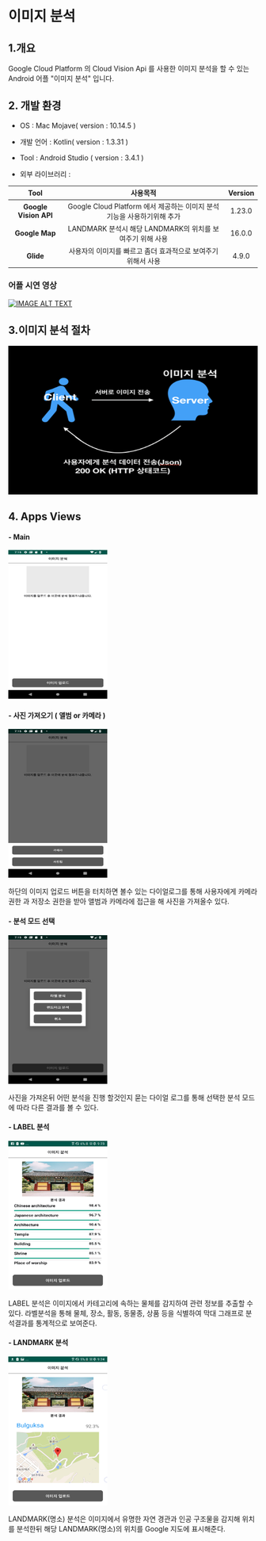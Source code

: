 # 이미지 분석

  ## 1.개요

  Google Cloud Platform 의 Cloud Vision Api 를 사용한 이미지 분석을 할 수 있는 Android 어플 "이미지 분석" 입니다.

  ## 2. 개발 환경

  - OS : Mac Mojave( version : 10.14.5 )

  - 개발 언어 : Kotlin( version : 1.3.31 )

  - Tool : Android Studio ( version : 3.4.1 )

  - 외부 라이브러리 :

   |<center>Tool</center>  |<center>사용목적</center>  |<center>Version</center> |
   |:---------------------:|:-----------------------:|:-----------------------:|
   | **Google Vision API**  | Google Cloud Platform 에서 제공하는 이미지 분석기능을 사용하기위해 추가 | 1.23.0 |
   | **Google Map** | LANDMARK 분석시 해당 LANDMARK의 위치를 보여주기 위해 사용 | 16.0.0 |
   | **Glide** | 사용자의 이미지를 빠르고 좀더 효과적으로 보여주기 위해서 사용 | 4.9.0 |

   ### 어플 시연 영상
   [![IMAGE ALT TEXT](https://img.youtube.com/vi/euhvDLVBtgo/0.jpg)](http://www.youtube.com/watch?v=euhvDLVBtgo "어플 시연 영상")


## 3.이미지 분석 절차
  <img width="700px" height="300px" src="./app/src/main/res/drawable/data_analysis.png"></img>

## 4. Apps Views
  #### - **Main**
  <img width="200px" height="300px" src="./app/src/main/res/drawable/main.png"></img>

  #### - **사진 가져오기** ( 앨범 or 카메라 )
  <img width="200px" height="300px" src="./app/src/main/res/drawable/picture_album.png"></img>

  하단의 이미지 업로드 버튼을 터치하면 볼수 있는 다이얼로그를 통해 사용자에게 카메라권한 과 저장소 권한을 받아 앨범과 카메라에 접근을 해 사진을 가져올수 있다.

  #### - **분석 모드 선택**
  <img width="200px" height="300px" src="./app/src/main/res/drawable/anlaysis_type.png"></img>

  사진을 가져온뒤 어떤 분석을 진행 할것인지 묻는 다이얼 로그를 통해 선택한 분석 모드에 따라 다른 결과를 볼 수 있다.

  ####  - **LABEL 분석**
  <img width="200px" height="300px" src="./app/src/main/res/drawable/label_analysis.png"></img>

  LABEL 분석은 이미지에서 카테고리에 속하는 물체를 감지하여 관련 정보를 추출할 수 있다.
  라벨분석을 통해 물체, 장소, 활동, 동물종, 상품 등을 식별하여 막대 그래프로 분석결과를 통계적으로 보여준다.


  ####  - **LANDMARK 분석**
  <img width="200px" height="300px" src="./app/src/main/res/drawable/landmark_analysis.png"></img>

  LANDMARK(명소) 분석은 이미지에서 유명한 자연 경관과 인공 구조물을 감지해 위치를 분석한뒤 해당 LANDMARK(명소)의 위치를 Google 지도에 표시해준다.
